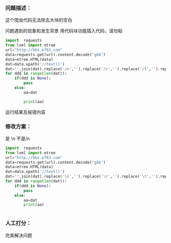### 问题描述：
<p>这个爬虫代码无法除去大块的空白</p>
问题遇到的现象和发生背景
用代码块功能插入代码，请勿粘

```python
import  requests
from lxml import etree
url="http://bbs.e763.com"
data=requests.get(url).content.decode("gbk")
data=etree.HTML(data)
dat=data.xpath('//text()')
dat=''.join(dat).replace('/n','').replace('/r','').replace('/t','').replace(' ','')
for ddd in range(len(dat)):
    if(ddd is None):
        pass
    else:
        aa=dat

        print(aa)


```
运行结果及报错内容
 
### 修改方案：
是 \n 不是/n

```python
import  requests
from lxml import etree
url="http://bbs.e763.com"
data=requests.get(url).content.decode("gbk")
data=etree.HTML(data)
dat=data.xpath('//text()')
dat=''.join(dat).replace('\n','').replace('\r','').replace('\t','').replace(' ','')
for ddd in range(len(dat)):
    if(ddd is None):
        pass
    else:
        aa=dat
        print(aa)



```

### 人工打分：
完美解决问题